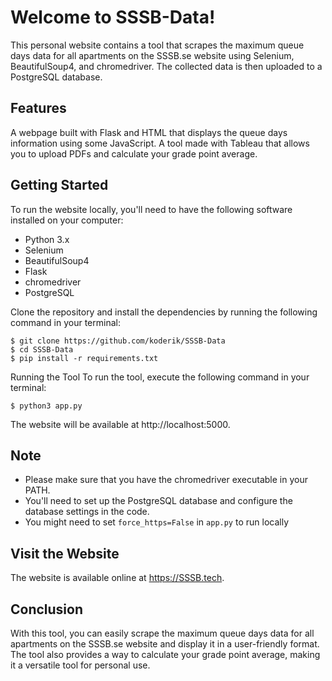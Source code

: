# Welcome to SSSB-Data!
This personal website contains a tool that scrapes the maximum queue days data for all apartments on the SSSB.se website using Selenium, BeautifulSoup4, and chromedriver. The collected data is then uploaded to a PostgreSQL database.

## Features
A webpage built with Flask and HTML that displays the queue days information using some JavaScript.
A tool made with Tableau that allows you to upload PDFs and calculate your grade point average.
## Getting Started
To run the website locally, you'll need to have the following software installed on your computer:

* Python 3.x
* Selenium
* BeautifulSoup4
* Flask
* chromedriver
* PostgreSQL

Clone the repository and install the dependencies by running the following command in your terminal:


```
$ git clone https://github.com/koderik/SSSB-Data
$ cd SSSB-Data
$ pip install -r requirements.txt
```
Running the Tool
To run the tool, execute the following command in your terminal:

```
$ python3 app.py
```
The website will be available at http://localhost:5000.

## Note
* Please make sure that you have the chromedriver executable in your PATH.
* You'll need to set up the PostgreSQL database and configure the database settings in the code.
* You might need to set ```force_https=False``` in ```app.py``` to run locally
## Visit the Website
The website is available online at https://SSSB.tech.

## Conclusion
With this tool, you can easily scrape the maximum queue days data for all apartments on the SSSB.se website and display it in a user-friendly format. The tool also provides a way to calculate your grade point average, making it a versatile tool for personal use.



